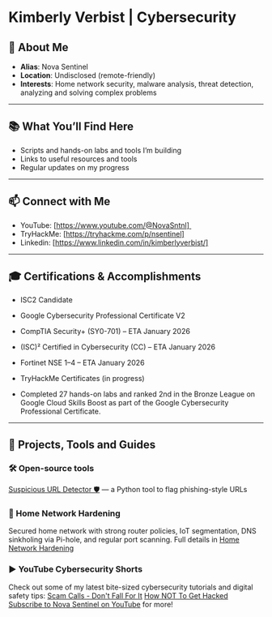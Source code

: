 # Kimberly Verbist | Cybersecurity 


## 📜 About Me
- **Alias**: Nova Sentinel
- **Location**: Undisclosed (remote-friendly)
- **Interests**: Home network security, malware analysis, threat detection, analyzing and solving complex problems

---


## 📚 What You’ll Find Here  

- Scripts and hands-on labs and tools I’m building  
- Links to useful resources and tools  
- Regular updates on my progress

---


## 📫 Connect with Me  

- YouTube: [https://www.youtube.com/@NovaSntnl] 
- TryHackMe: [https://tryhackme.com/p/nsentinel]
- Linkedin: [https://www.linkedin.com/in/kimberlyverbist/]

---


## 🎓 Certifications & Accomplishments
- ISC2 Candidate
- Google Cybersecurity Professional Certificate V2

- CompTIA Security+ (SY0-701) – ETA January 2026
- (ISC)² Certified in Cybersecurity (CC) – ETA January 2026
- Fortinet NSE 1–4 – ETA January 2026
- TryHackMe Certificates (in progress)
- Completed 27 hands-on labs and ranked 2nd in the Bronze League on Google Cloud Skills Boost as part of the Google Cybersecurity Professional Certificate.


---

## 🧪 Projects, Tools and Guides

### 🛠️ Open-source tools 
[Suspicious URL Detector 🛡️](https://github.com/novasntnl/suspicious-url-detector) — a Python tool to flag phishing-style URLs

### 🔐 Home Network Hardening
Secured home network with strong router policies, IoT segmentation, DNS sinkholing via Pi-hole, and regular port scanning.
Full details in [Home Network Hardening](https://github.com/novasntnl/Home-Network-Hardening)

### ▶️ YouTube Cybersecurity Shorts

Check out some of my latest bite-sized cybersecurity tutorials and digital safety tips:
[Scam Calls - Don't Fall For It](https://www.youtube.com/shorts/zdvIaie7_4k)
[How NOT To Get Hacked](https://www.youtube.com/shorts/jo1mJysPGkg)
[Subscribe to Nova Sentinel on YouTube](https://www.youtube.com/@NovaSntnl) for more!

